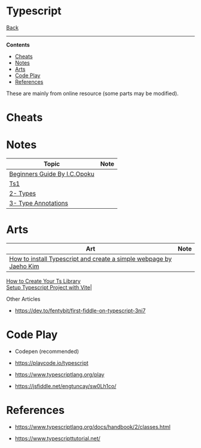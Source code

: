 
<h1>Typescript</h1>

[Back](../readme.md)

---

**Contents**

- [Cheats](#cheats)
- [Notes](#notes)
- [Arts](#arts)
- [Code Play](#code-play)
- [References](#references)

These are mainly from online resource (some parts may be modified).

# Cheats

# Notes

Topic                                            | Note
-------------------------------------------------|-----
[Beginners Guide By I.C.Opoku](./arts/art-ts-beginners-guide.md) |
[Ts1](./notes/ts-01.md)                                |
[2- Types](./notes/ts-02-types.md)                       |
[3- Type Annotations](./notes/ts-03-type-annotations.md) |

# Arts

Art                                                                                                               | Note
------------------------------------------------------------------------------------------------------------------|-----
[How to install Typescript and create a simple webpage by Jaeho Kim](./arts/art-how-to-install-ts-project-web.md) |
[How to Create Your Ts Library](./arts/art-how-to-create-your-ts-lib.md)                                      
[Setup Typescript Project with Vite](./arts/art-setup-typescript-project-with-vite.md)|


Other Articles

- https://dev.to/fentybit/first-fiddle-on-typescript-3ni7


# Code Play

- Codepen (recommended)

- https://playcode.io/typescript

- https://www.typescriptlang.org/play

- https://jsfiddle.net/engtuncay/sw0Lh1co/

# References

- https://www.typescriptlang.org/docs/handbook/2/classes.html

- https://www.typescripttutorial.net/



